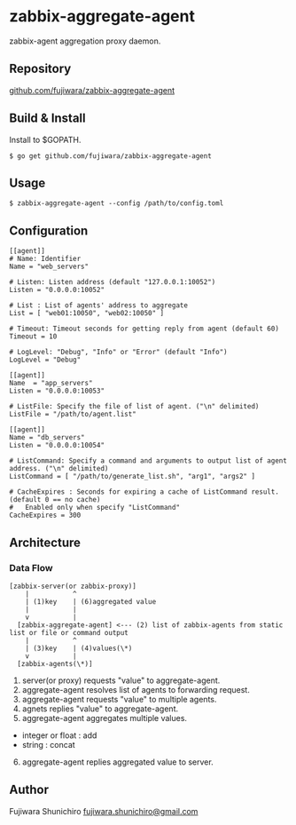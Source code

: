 # zabbix-aggregate-agent

zabbix-agent aggregation proxy daemon.

## Repository

[github.com/fujiwara/zabbix-aggregate-agent](https://github.com/fujiwara/zabbix-aggregate-agent)

## Build & Install

Install to $GOPATH.

    $ go get github.com/fujiwara/zabbix-aggregate-agent

## Usage

    $ zabbix-aggregate-agent --config /path/to/config.toml

## Configuration

```
[[agent]]
# Name: Identifier
Name = "web_servers"

# Listen: Listen address (default "127.0.0.1:10052")
Listen = "0.0.0.0:10052"

# List : List of agents' address to aggregate
List = [ "web01:10050", "web02:10050" ]

# Timeout: Timeout seconds for getting reply from agent (default 60)
Timeout = 10

# LogLevel: "Debug", "Info" or "Error" (default "Info")
LogLevel = "Debug"

[[agent]]
Name  = "app_servers"
Listen = "0.0.0.0:10053"

# ListFile: Specify the file of list of agent. ("\n" delimited)
ListFile = "/path/to/agent.list"

[[agent]]
Name = "db_servers"
Listen = "0.0.0.0:10054"

# ListCommand: Specify a command and arguments to output list of agent address. ("\n" delimited)
ListCommand = [ "/path/to/generate_list.sh", "arg1", "args2" ]

# CacheExpires : Seconds for expiring a cache of ListCommand result. (default 0 == no cache)
#   Enabled only when specify "ListCommand"
CacheExpires = 300
```

## Architecture

### Data Flow
```
[zabbix-server(or zabbix-proxy)]
    |           ^
    | (1)key    | (6)aggregated value
    |           |
    v           |
  [zabbix-aggregate-agent] <--- (2) list of zabbix-agents from static list or file or command output
    |           ^
    | (3)key    | (4)values(\*)
    v           |
  [zabbix-agents(\*)]

```

1. server(or proxy) requests "value" to aggregate-agent.
2. aggregate-agent resolves list of agents to forwarding request.
3. aggregate-agent requests "value" to multiple agents.
4. agnets replies "value" to aggregate-agent.
5. aggregate-agent aggregates multiple values.
  * integer or float : add
  * string : concat
6. aggregate-agent replies aggregated value to server.

## Author

Fujiwara Shunichiro <fujiwara.shunichiro@gmail.com>
